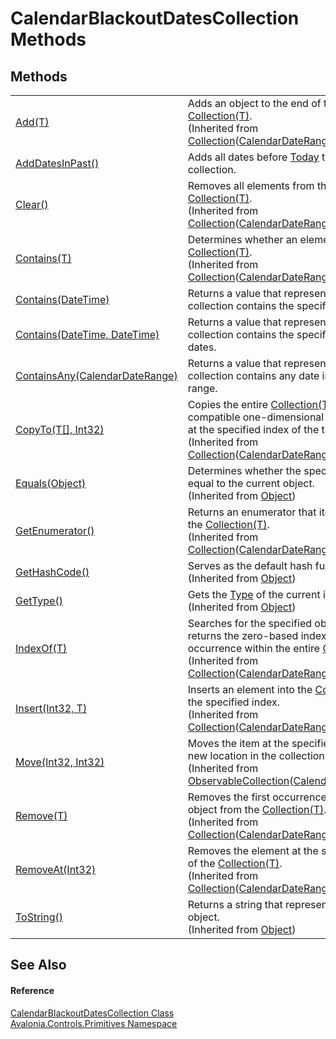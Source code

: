 # CalendarBlackoutDatesCollection Methods




## Methods
<table>
<tr>
<td><a href="https://learn.microsoft.com/dotnet/api/system.collections.objectmodel.collection-1.add" target="_blank" rel="noopener noreferrer">Add(T)</a></td>
<td>Adds an object to the end of the <a href="https://learn.microsoft.com/dotnet/api/system.collections.objectmodel.collection-1" target="_blank" rel="noopener noreferrer">Collection(T)</a>.<br />(Inherited from <a href="https://learn.microsoft.com/dotnet/api/system.collections.objectmodel.collection-1" target="_blank" rel="noopener noreferrer">Collection</a>(<a href="T_Avalonia_Controls_CalendarDateRange">CalendarDateRange</a>))</td>
</tr>
<tr>
<td><a href="M_Avalonia_Controls_Primitives_CalendarBlackoutDatesCollection_AddDatesInPast">AddDatesInPast()</a></td>
<td>Adds all dates before <a href="https://learn.microsoft.com/dotnet/api/system.datetime.today" target="_blank" rel="noopener noreferrer">Today</a> to the collection.</td>
</tr>
<tr>
<td><a href="https://learn.microsoft.com/dotnet/api/system.collections.objectmodel.collection-1.clear" target="_blank" rel="noopener noreferrer">Clear()</a></td>
<td>Removes all elements from the <a href="https://learn.microsoft.com/dotnet/api/system.collections.objectmodel.collection-1" target="_blank" rel="noopener noreferrer">Collection(T)</a>.<br />(Inherited from <a href="https://learn.microsoft.com/dotnet/api/system.collections.objectmodel.collection-1" target="_blank" rel="noopener noreferrer">Collection</a>(<a href="T_Avalonia_Controls_CalendarDateRange">CalendarDateRange</a>))</td>
</tr>
<tr>
<td><a href="https://learn.microsoft.com/dotnet/api/system.collections.objectmodel.collection-1.contains" target="_blank" rel="noopener noreferrer">Contains(T)</a></td>
<td>Determines whether an element is in the <a href="https://learn.microsoft.com/dotnet/api/system.collections.objectmodel.collection-1" target="_blank" rel="noopener noreferrer">Collection(T)</a>.<br />(Inherited from <a href="https://learn.microsoft.com/dotnet/api/system.collections.objectmodel.collection-1" target="_blank" rel="noopener noreferrer">Collection</a>(<a href="T_Avalonia_Controls_CalendarDateRange">CalendarDateRange</a>))</td>
</tr>
<tr>
<td><a href="M_Avalonia_Controls_Primitives_CalendarBlackoutDatesCollection_Contains_1">Contains(DateTime)</a></td>
<td>Returns a value that represents whether this collection contains the specified date.</td>
</tr>
<tr>
<td><a href="M_Avalonia_Controls_Primitives_CalendarBlackoutDatesCollection_Contains">Contains(DateTime, DateTime)</a></td>
<td>Returns a value that represents whether this collection contains the specified range of dates.</td>
</tr>
<tr>
<td><a href="M_Avalonia_Controls_Primitives_CalendarBlackoutDatesCollection_ContainsAny">ContainsAny(CalendarDateRange)</a></td>
<td>Returns a value that represents whether this collection contains any date in the specified range.</td>
</tr>
<tr>
<td><a href="https://learn.microsoft.com/dotnet/api/system.collections.objectmodel.collection-1.copyto" target="_blank" rel="noopener noreferrer">CopyTo(T[], Int32)</a></td>
<td>Copies the entire <a href="https://learn.microsoft.com/dotnet/api/system.collections.objectmodel.collection-1" target="_blank" rel="noopener noreferrer">Collection(T)</a> to a compatible one-dimensional <a href="https://learn.microsoft.com/dotnet/api/system.array" target="_blank" rel="noopener noreferrer">Array</a>, starting at the specified index of the target array.<br />(Inherited from <a href="https://learn.microsoft.com/dotnet/api/system.collections.objectmodel.collection-1" target="_blank" rel="noopener noreferrer">Collection</a>(<a href="T_Avalonia_Controls_CalendarDateRange">CalendarDateRange</a>))</td>
</tr>
<tr>
<td><a href="https://learn.microsoft.com/dotnet/api/system.object.equals#system-object-equals(system-object)" target="_blank" rel="noopener noreferrer">Equals(Object)</a></td>
<td>Determines whether the specified object is equal to the current object.<br />(Inherited from <a href="https://learn.microsoft.com/dotnet/api/system.object" target="_blank" rel="noopener noreferrer">Object</a>)</td>
</tr>
<tr>
<td><a href="https://learn.microsoft.com/dotnet/api/system.collections.objectmodel.collection-1.getenumerator" target="_blank" rel="noopener noreferrer">GetEnumerator()</a></td>
<td>Returns an enumerator that iterates through the <a href="https://learn.microsoft.com/dotnet/api/system.collections.objectmodel.collection-1" target="_blank" rel="noopener noreferrer">Collection(T)</a>.<br />(Inherited from <a href="https://learn.microsoft.com/dotnet/api/system.collections.objectmodel.collection-1" target="_blank" rel="noopener noreferrer">Collection</a>(<a href="T_Avalonia_Controls_CalendarDateRange">CalendarDateRange</a>))</td>
</tr>
<tr>
<td><a href="https://learn.microsoft.com/dotnet/api/system.object.gethashcode" target="_blank" rel="noopener noreferrer">GetHashCode()</a></td>
<td>Serves as the default hash function.<br />(Inherited from <a href="https://learn.microsoft.com/dotnet/api/system.object" target="_blank" rel="noopener noreferrer">Object</a>)</td>
</tr>
<tr>
<td><a href="https://learn.microsoft.com/dotnet/api/system.object.gettype" target="_blank" rel="noopener noreferrer">GetType()</a></td>
<td>Gets the <a href="https://learn.microsoft.com/dotnet/api/system.type" target="_blank" rel="noopener noreferrer">Type</a> of the current instance.<br />(Inherited from <a href="https://learn.microsoft.com/dotnet/api/system.object" target="_blank" rel="noopener noreferrer">Object</a>)</td>
</tr>
<tr>
<td><a href="https://learn.microsoft.com/dotnet/api/system.collections.objectmodel.collection-1.indexof" target="_blank" rel="noopener noreferrer">IndexOf(T)</a></td>
<td>Searches for the specified object and returns the zero-based index of the first occurrence within the entire <a href="https://learn.microsoft.com/dotnet/api/system.collections.objectmodel.collection-1" target="_blank" rel="noopener noreferrer">Collection(T)</a>.<br />(Inherited from <a href="https://learn.microsoft.com/dotnet/api/system.collections.objectmodel.collection-1" target="_blank" rel="noopener noreferrer">Collection</a>(<a href="T_Avalonia_Controls_CalendarDateRange">CalendarDateRange</a>))</td>
</tr>
<tr>
<td><a href="https://learn.microsoft.com/dotnet/api/system.collections.objectmodel.collection-1.insert" target="_blank" rel="noopener noreferrer">Insert(Int32, T)</a></td>
<td>Inserts an element into the <a href="https://learn.microsoft.com/dotnet/api/system.collections.objectmodel.collection-1" target="_blank" rel="noopener noreferrer">Collection(T)</a> at the specified index.<br />(Inherited from <a href="https://learn.microsoft.com/dotnet/api/system.collections.objectmodel.collection-1" target="_blank" rel="noopener noreferrer">Collection</a>(<a href="T_Avalonia_Controls_CalendarDateRange">CalendarDateRange</a>))</td>
</tr>
<tr>
<td><a href="https://learn.microsoft.com/dotnet/api/system.collections.objectmodel.observablecollection-1.move" target="_blank" rel="noopener noreferrer">Move(Int32, Int32)</a></td>
<td>Moves the item at the specified index to a new location in the collection.<br />(Inherited from <a href="https://learn.microsoft.com/dotnet/api/system.collections.objectmodel.observablecollection-1" target="_blank" rel="noopener noreferrer">ObservableCollection</a>(<a href="T_Avalonia_Controls_CalendarDateRange">CalendarDateRange</a>))</td>
</tr>
<tr>
<td><a href="https://learn.microsoft.com/dotnet/api/system.collections.objectmodel.collection-1.remove" target="_blank" rel="noopener noreferrer">Remove(T)</a></td>
<td>Removes the first occurrence of a specific object from the <a href="https://learn.microsoft.com/dotnet/api/system.collections.objectmodel.collection-1" target="_blank" rel="noopener noreferrer">Collection(T)</a>.<br />(Inherited from <a href="https://learn.microsoft.com/dotnet/api/system.collections.objectmodel.collection-1" target="_blank" rel="noopener noreferrer">Collection</a>(<a href="T_Avalonia_Controls_CalendarDateRange">CalendarDateRange</a>))</td>
</tr>
<tr>
<td><a href="https://learn.microsoft.com/dotnet/api/system.collections.objectmodel.collection-1.removeat" target="_blank" rel="noopener noreferrer">RemoveAt(Int32)</a></td>
<td>Removes the element at the specified index of the <a href="https://learn.microsoft.com/dotnet/api/system.collections.objectmodel.collection-1" target="_blank" rel="noopener noreferrer">Collection(T)</a>.<br />(Inherited from <a href="https://learn.microsoft.com/dotnet/api/system.collections.objectmodel.collection-1" target="_blank" rel="noopener noreferrer">Collection</a>(<a href="T_Avalonia_Controls_CalendarDateRange">CalendarDateRange</a>))</td>
</tr>
<tr>
<td><a href="https://learn.microsoft.com/dotnet/api/system.object.tostring" target="_blank" rel="noopener noreferrer">ToString()</a></td>
<td>Returns a string that represents the current object.<br />(Inherited from <a href="https://learn.microsoft.com/dotnet/api/system.object" target="_blank" rel="noopener noreferrer">Object</a>)</td>
</tr>
</table>

## See Also


#### Reference
<a href="T_Avalonia_Controls_Primitives_CalendarBlackoutDatesCollection">CalendarBlackoutDatesCollection Class</a>  
<a href="N_Avalonia_Controls_Primitives">Avalonia.Controls.Primitives Namespace</a>  

